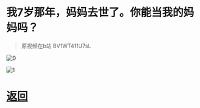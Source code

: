 # 我7岁那年，妈妈去世了。你能当我的妈妈吗？

> 原视频在b站 BV1WT411U7sL

![0](https://pic2.imgdb.cn/item/64469f110d2dde5777e5163c.jpg)

![1](https://pic2.imgdb.cn/item/64469de80d2dde5777e3b570.jpg)

# [返回](index.md)
